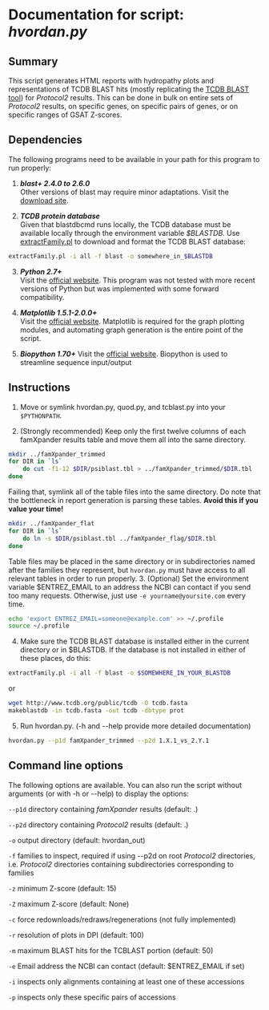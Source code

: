 <!--General layout and various text copied from https://github.com/SaierLaboratory/TCDBtools/blob/master/manuals/famXpander.md-->

# Documentation for script: _hvordan.py_

## Summary
This script generates HTML reports with hydropathy plots and representations of TCDB BLAST hits (mostly replicating the [TCDB BLAST tool](http://www.tcdb.org/progs/blast.php)) for _Protocol2_ results. 
This can be done in bulk on entire sets of _Protocol2_ results, on specific genes, on specific pairs of genes, or on specific ranges of GSAT Z-scores.

## Dependencies
The following programs need to be available in your path for this program to run properly:

1. **_blast+ 2.4.0 to 2.6.0_**  
Other versions of blast may require minor adaptations. 
Visit the
 [download site](https://blast.ncbi.nlm.nih.gov/Blast.cgi?PAGE_TYPE=BlastDocs&DOC_TYPE=Download). 

2. **_TCDB protein database_**  
Given that blastdbcmd runs locally, the TCDB database must be available locally through the environment variable _$BLASTDB_. 
Use [extractFamily.pl](https://github.com/SaierLaboratory/TCDBtools/blob/master/scripts/extractFamily.pl) to download and format the TCDB BLAST database:
```bash
extractFamily.pl -i all -f blast -o somewhere_in_$BLASTDB
```
<!--Otherwise, you can manually download [all TCDB sequences](http://www.tcdb.org/public/tcdb) from the TCDB and run ```makeblastdb -in tcdb.fasta -out tcdb -dbtype prot```, but this script was not tested with such manually downloaded BLAST databases. -->

3. **_Python 2.7+_**  
Visit the [official website](https://www.python.org/). 
This program was not tested with more recent versions of Python but was implemented with some forward compatibility.

4. **_Matplotlib 1.5.1-2.0.0+_**  
Visit the [official website](https://matplotlib.org/).
Matplotlib is required for the graph plotting modules, and automating graph generation is the entire point of the script.

5. **_Biopython 1.70+_**
Visit the [official website](http://biopython.org/).
Biopython is used to streamline sequence input/output


## Instructions

1. Move or symlink hvordan.py, quod.py, and tcblast.py into your `$PYTHONPATH`.

2. (Strongly recommended) Keep only the first twelve columns of each famXpander results table and move them all into the same directory. 
```bash
mkdir ../famXpander_trimmed
for DIR in `ls`
    do cut -f1-12 $DIR/psiblast.tbl > ../famXpander_trimmed/$DIR.tbl
done
```
Failing that, symlink all of the table files into the same directory. Do note that the bottleneck in report generation is parsing these tables. **Avoid this if you value your time!**
```bash
mkdir ../famXpander_flat
for DIR in `ls`
	do ln -s $DIR/psiblast.tbl ../famXpander_flag/$DIR.tbl
done
```
Table files may be placed in the same directory or in subdirectories named after the families they represent, but `hvordan.py` must have access to all relevant tables in order to run properly.
3. (Optional) Set the environment variable $ENTREZ\_EMAIL to an address the NCBI can contact if you send too many requests. Otherwise, just use ```-e yourname@yoursite.com``` every time. 
```bash
echo 'export ENTREZ_EMAIL=someone@example.com' >> ~/.profile
source ~/.profile
```
4. Make sure the TCDB BLAST database is installed either in the current directory or in $BLASTDB. If the database is not installed in either of these places, do this:
```bash
extractFamily.pl -i all -f blast -o $SOMEWHERE_IN_YOUR_BLASTDB
```
or
```bash
wget http://www.tcdb.org/public/tcdb -O tcdb.fasta
makeblastdb -in tcdb.fasta -out tcdb -dbtype prot
```
5. Run hvordan.py. (-h and --help provide more detailed documentation)
```bash
hvordan.py --p1d famXpander_trimmed --p2d 1.X.1_vs_2.Y.1
```

## Command line options
The following options are available. 
You can also run the script without arguments (or with -h or --help) to display the options:

`--p1d`  directory containing _famXpander_ results (default: .)

`--p2d`  directory containing _Protocol2_ results (default: .)

`-o`     output directory (default: hvordan_out)

`-f`     families to inspect, required if using --p2d on root _Protocol2_ directories, i.e. _Protocol2_ directories containing subdirectories corresponding to families

`-z`     minimum Z-score (default: 15)

`-Z`     maximum Z-score (default: None)

`-c`     force redownloads/redraws/regenerations (not fully implemented)

`-r`     resolution of plots in DPI (default: 100)

`-m`     maximum BLAST hits for the TCBLAST portion (default: 50)

`-e`     Email address the NCBI can contact (default: $ENTREZ_EMAIL if set)

`-i`     inspects only alignments containing at least one of these accessions

`-p`     inspects only these specific pairs of accessions
